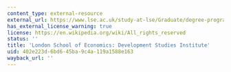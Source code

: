 ```yaml
---
content_type: external-resource
external_url: https://www.lse.ac.uk/study-at-lse/Graduate/degree-programmes-2021/MSc-Development-Studies
has_external_license_warning: true
license: https://en.wikipedia.org/wiki/All_rights_reserved
status: ''
title: 'London School of Economics: Development Studies Institute'
uid: 402e223d-6bd6-45ba-9c4a-119a1588e163
wayback_url: ''
---
```

